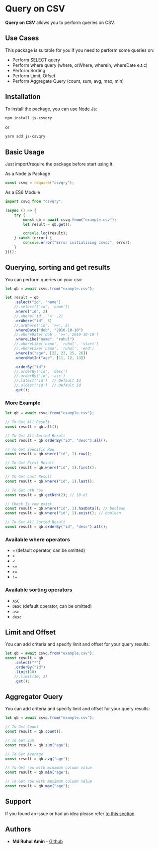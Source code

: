 # Query on CSV

**Query on CSV** allows you to perform queries on CSV.

## Use Cases

This package is suitable for you if you need to perform some queries on:

-   Perform SELECT query
-   Perform where query (where, orWhere, whereIn, whereDate e.t.c)
-   Perform Sorting
-   Perform Limit, Offset
-   Perform Aggregate Query (count, sum, avg, max, min)

## Installation

To install the package, you can use [Node Js](https://nodejs.org):

```bash
npm install js-csvqry
```

or

```bash
yarn add js-csvqry
```

## Basic Usage

Just import/require the package before start using it.

As a Node.js Package

```js
const csvq = require("csvqry");
```

As a ES6 Module

```js
import csvq from "csvqry";
```

```js
(async () => {
    try {
        const qb = await csvq.from("example.csv");
        let result = qb.get();

        console.log(result);
    } catch (error) {
        console.error("Error initializing csvq:", error);
    }
})();
```

## Querying, sorting and get results

You can perform queries on your csv:

```js
let qb = await csvq.from("example.csv");

let result = qb
    .select("id", "name")
    //.select(['id', 'name'])
    .where("id", 2)
    //.where('id', '>' ,2)
    .orWhere("id", 3)
    //.orWhere('id', '>=', 3)
    .whereDate("dob", "2010-10-10")
    //.whereDate('dob', '>=','2010-10-10')
    .whereLike("name", "ruhul")
    //.whereLike('name', 'ruhul', 'start')
    //.whereLike('name', 'ruhul', 'end')
    .whereIn("age", [22, 23, 25, 26])
    .whereNotIn("age", [11, 12, 13])

    .orderBy("id")
    //.orderBy('id', 'desc')
    //.orderBy('id', 'asc')
    //.latest('id')  // Default Id
    //.oldest('id')  // Default Id
    .get();
```

### More Example

```js
let qb = await csvq.from("example.csv");

// To Get All Result
const result = qb.all();

// To Get All Sorted Result
const result = qb.orderBy("id", "desc").all();

// To Get Specific Row
const result = qb.where("id", 1).row();

// To Get First Result
const result = qb.where("id", 1).first();

// To Get Last Result
const result = qb.where("id", 1).last();

// To Get nth row
const result = qb.getNth(2); // [0-n]

// Check Is row exist
const result = qb.where("id", 1).hasData(); // boolean
const result = qb.where("id", 1).exist(); // boolean

// To Get All Sorted Result
const result = qb.orderBy("id", "desc").all();
```

### Available where operators

-   `=` (default operator, can be omitted)
-   `>`
-   `<`
-   `<=`
-   `>=`
-   `!=`

### Available sorting operators

-   `ASC`
-   `DESC` (default operator, can be omitted)
-   `asc`
-   `desc`

## Limit and Offset

You can add criteria and specify limit and offset for your query results:

```js
let qb = await csvq.from("example.csv");
const result = qb
    .select("*")
    .orderBy("id")
    .limit(10)
    //.limit(10, 2)
    .get();
```

## Aggregator Query

You can add criteria and specify limit and offset for your query results:

```js
let qb = await csvq.from("example.csv");

// To Get Count
const result = qb.count();

// To Get Sum
const result = qb.sum("age");

// To Get Average
const result = qb.avg("age");

// To Get row with minimum column value
const result = qb.min("age");

// To Get row with maximum column value
const result = qb.max("age");
```

## Support

If you found an issue or had an idea please refer [to this section](https://github.com/ruhulfbr/js-csvqry/issues).

## Authors

-   **Md Ruhul Amin** - [Github](https://github.com/ruhulfbr)
